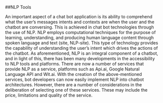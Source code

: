 ##NLP Tools

An important aspect of a chat bot application is its ability to comprehend what the user’s messages intents and contexts are when the user and the chatbot are conversing. This is achieved in chat bot technologies through the use of NLP. NLP employs computational techniques for the purpose of learning, understanding, and producing human language content through spoken language and text (site, NLP-site). This type of technology provides the capability of understanding the user’s intent which drives the actions of the chatbot. As aforementioned, NLP is an integral component of a chatbot, and in light of this, there has been many developments in the accessibility to NLP tools and platforms. There are now a number of services that provide NLP as a service, platforms such as Api.ai, Google Natural Language API and Wit.ai. With the creation of the above-mentioned services, bot developers can now easily implement NLP into chatbot architectures. However, there are a number of considerations in the deliberation of selecting one of these services. These may include the price, limitations and quality of the service.

<!--Add citiation in (site, NPL site)

-->
